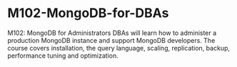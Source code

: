 # M102-MongoDB-for-DBAs
M102: MongoDB for Administrators DBAs will learn how to administer a production MongoDB instance and support MongoDB developers. The course covers installation, the query language, scaling, replication, backup, performance tuning and optimization.
